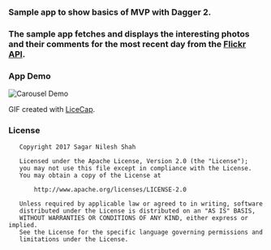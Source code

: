 ### Sample app to show basics of MVP with Dagger 2.

### The sample app fetches and displays the interesting photos and their comments for the most recent day from the [Flickr API](https://www.flickr.com/services/api/).

### App Demo
![Carousel Demo](/carousel_demo.gif)

GIF created with [LiceCap](http://www.cockos.com/licecap/).

### License 
```
   Copyright 2017 Sagar Nilesh Shah

   Licensed under the Apache License, Version 2.0 (the "License");
   you may not use this file except in compliance with the License.
   You may obtain a copy of the License at

       http://www.apache.org/licenses/LICENSE-2.0

   Unless required by applicable law or agreed to in writing, software
   distributed under the License is distributed on an "AS IS" BASIS,
   WITHOUT WARRANTIES OR CONDITIONS OF ANY KIND, either express or implied.
   See the License for the specific language governing permissions and
   limitations under the License.
```